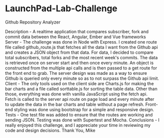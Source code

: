 # LaunchPad-Lab-Challenge
Github Repository Analyzer

Description - A realtime application that compares subscriber, fork and commit data between the React, Angular, Ember and Vue frameworks
Server - The challenge was done in Node with Express. I created one route file called github_route.js that fetches all the data I want from the Github api and creates a JSON object from that data. For data, I decided to compare total subscribers, total forks and the most recent week's commits. The data is retrieved once on server start and then once every minute. An object is constructed from the multiple api calls and is then passed to a get route for the front end to grab. The server design was made as a way to ensure Github is queried only every minute so as to not surpass the Github api limit.
Client - The only tools used on the client side are Charts.js for making the bar charts and a file called sorttable.js for sorting the table data. Other than those, everything was done with vanilla JavaScript using the fetch api. Fetch is called to the server api route on page load and every minute after to update the data in the bar charts and table without a page refresh. Front-end styling was done using bootstrap for a simple and responsive design.
Tests - One test file was added to ensure that the routes are working and sending JSON. Testing was done with Supertest and Mocha.
Conclusions - I really enjoyed this challenge, and I appreciate your time in reviewing my code and design decisions.
Thank You, Mike
